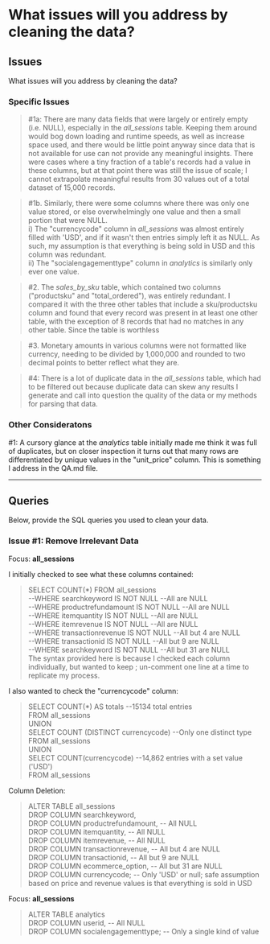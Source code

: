 # What issues will you address by cleaning the data?
## Issues
What issues will you address by cleaning the data?

### Specific Issues
>#1a: There are many data fields that were largely or entirely empty (i.e. NULL), especially in the *all_sessions* table. Keeping them around would bog down loading and runtime speeds, as well as increase space used, and there would be little point anyway since data that is not available for use can not provide any meaningful insights. There were cases where a tiny fraction of a table's records had a value in these columns, but at that point there was still the issue of scale; I cannot extrapolate meaningful results from 30 values out of a total dataset of 15,000 records.

>#1b. Similarly, there were some columns where there was only one value stored, or else overwhelmingly one value and then a small portion that were NULL.<br> 
i) The "currencycode" column in *all_sessions* was almost entirely filled with 'USD', and if it wasn't then entries simply left it as NULL. As such, my assumption is that everything is being sold in USD and this column was redundant.<br> 
ii) The "socialengagementtype" column in *analytics* is similarly only ever one value.

>#2. The *sales_by_sku* table, which contained two columns ("productsku" and "total_ordered"), was entirely redundant. I compared it with the three other tables that include a sku/productsku column and found that every record was present in at least one other table, with the exception of 8 records that had no matches in any other table. Since the table is worthless

>#3. Monetary amounts in various columns were not formatted like currency, needing to be divided by 1,000,000 and rounded to two decimal points to better reflect what they are.

>#4: There is a lot of duplicate data in the *all_sessions* table, which had to be filtered out because duplicate data can skew any results I generate and call into question the quality of the data or my methods for parsing that data. 


### Other Consideratons
#1: A cursory glance at the *analytics* table initially made me think it was full of duplicates, but on closer inspection it turns out that many rows are differentiated by unique values in the "unit_price" column. This is something I address in the QA.md file.

<hr>

## Queries

Below, provide the SQL queries you used to clean your data.

### Issue #1: Remove Irrelevant Data
Focus: **all_sessions**<br>

I initially checked to see what these columns contained:<br>
>SELECT COUNT(\*) FROM all_sessions<br>
--WHERE searchkeyword IS NOT NULL --All are NULL<br>
--WHERE productrefundamount IS NOT NULL --All are NULL<br>
--WHERE itemquantity IS NOT NULL --All are NULL<br>
--WHERE itemrevenue IS NOT NULL --All are NULL<br>
--WHERE transactionrevenue IS NOT NULL --All but 4 are NULL<br>
--WHERE transactionid IS NOT NULL --All but 9 are NULL<br>
--WHERE searchkeyword IS NOT NULL --All but 31 are NULL<br>
The syntax provided here is because I checked each column individually, but wanted to keep ; un-comment one line at a time to replicate my process. 

I also wanted to check the "currencycode" column:<br>
>SELECT COUNT(*) AS totals --15134 total entries<br>
FROM all_sessions<br>
UNION<br>
SELECT COUNT (DISTINCT currencycode) --Only one distinct type<br>
FROM all_sessions<br>
UNION<br>
SELECT COUNT(currencycode) --14,862 entries with a set value ('USD')<br>
FROM all_sessions<br>

Column Deletion:<br>
>ALTER TABLE all_sessions<br>
DROP COLUMN searchkeyword,<br>
DROP COLUMN productrefundamount, -- All NULL<br>
DROP COLUMN itemquantity, -- All NULL<br>
DROP COLUMN itemrevenue, -- All NULL<br>
DROP COLUMN transactionrevenue, -- All but 4 are NULL<br>
DROP COLUMN transactionid, -- All but 9 are NULL<br>
DROP COLUMN ecommerce_option, -- All but 31 are NULL<br>
DROP COLUMN currencycode; -- Only 'USD' or null; safe assumption based on price and revenue values is that everything is sold in USD<br>


Focus: **all_sessions**<br>

>ALTER TABLE analytics<br>
DROP COLUMN userid, -- All NULL<br>
DROP COLUMN socialengagementtype; -- Only a single kind of value





